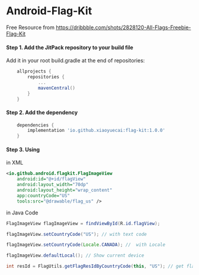 # Android-Flag-Kit

Free Resource from https://dribbble.com/shots/2828120-All-Flags-Freebie-Flag-Kit

####  Step 1. Add the JitPack repository to your build file

Add it in your root build.gradle at the end of repositories:

```groovy
    allprojects {
        repositories {
            ...
            mavenCentral()
        }
    }
```

#### Step 2. Add the dependency

```groovy
    dependencies {
        implementation 'io.github.xiaoyuecai:flag-kit:1.0.0'
    }
```

#### Step 3. Using

in XML

```xml
<io.github.android.flagkit.FlagImageView
    android:id="@+id/flagView"
    android:layout_width="70dp"
    android:layout_height="wrap_content"
    app:countryCode="US"
    tools:src="@drawable/flag_us" />
```

in Java Code

```java
FlagImageView flagImageView = findViewById(R.id.flagView);

flagImageView.setCountryCode("US"); // with text code

flagImageView.setCountryCode(Locale.CANADA); //  with Locale

flagImageView.defaultLocal(); // Show current device

int resId = FlagUtils.getFlagResIdByCountryCode(this, "US"); // get flag resId with country code

```

